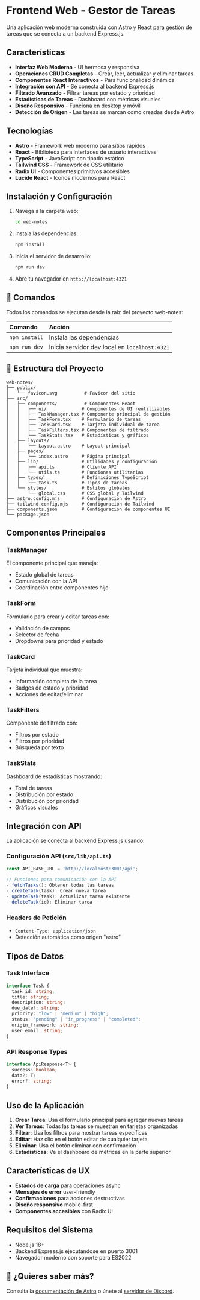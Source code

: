 # Frontend Web - Gestor de Tareas

Una aplicación web moderna construida con Astro y React para gestión de tareas que se conecta a un backend Express.js.

## Características

- **Interfaz Web Moderna** - UI hermosa y responsiva
- **Operaciones CRUD Completas** - Crear, leer, actualizar y eliminar tareas
- **Componentes React Interactivos** - Para funcionalidad dinámica
- **Integración con API** - Se conecta al backend Express.js
- **Filtrado Avanzado** - Filtrar tareas por estado y prioridad
- **Estadísticas de Tareas** - Dashboard con métricas visuales
- **Diseño Responsivo** - Funciona en desktop y móvil
- **Detección de Origen** - Las tareas se marcan como creadas desde Astro

## Tecnologías

- **Astro** - Framework web moderno para sitios rápidos
- **React** - Biblioteca para interfaces de usuario interactivas
- **TypeScript** - JavaScript con tipado estático
- **Tailwind CSS** - Framework de CSS utilitario
- **Radix UI** - Componentes primitivos accesibles
- **Lucide React** - Iconos modernos para React

## Instalación y Configuración

1. Navega a la carpeta web:

   ```bash
   cd web-notes
   ```

2. Instala las dependencias:

   ```bash
   npm install
   ```

3. Inicia el servidor de desarrollo:

   ```bash
   npm run dev
   ```

4. Abre tu navegador en `http://localhost:4321`

## 🧞 Comandos

Todos los comandos se ejecutan desde la raíz del proyecto web-notes:

| Comando       | Acción                                        |
| :------------ | :-------------------------------------------- |
| `npm install` | Instala las dependencias                      |
| `npm run dev` | Inicia servidor dev local en `localhost:4321` |

## 🚀 Estructura del Proyecto

```text
web-notes/
├── public/
│   └── favicon.svg          # Favicon del sitio
├── src/
│   ├── components/          # Componentes React
│   │   ├── ui/             # Componentes de UI reutilizables
│   │   ├── TaskManager.tsx # Componente principal de gestión
│   │   ├── TaskForm.tsx    # Formulario de tareas
│   │   ├── TaskCard.tsx    # Tarjeta individual de tarea
│   │   ├── TaskFilters.tsx # Componentes de filtrado
│   │   └── TaskStats.tsx   # Estadísticas y gráficos
│   ├── layouts/
│   │   └── Layout.astro    # Layout principal
│   ├── pages/
│   │   └── index.astro     # Página principal
│   ├── lib/                # Utilidades y configuración
│   │   ├── api.ts          # Cliente API
│   │   └── utils.ts        # Funciones utilitarias
│   ├── types/              # Definiciones TypeScript
│   │   └── task.ts         # Tipos de tareas
│   └── styles/             # Estilos globales
│       └── global.css      # CSS global y Tailwind
├── astro.config.mjs        # Configuración de Astro
├── tailwind.config.mjs     # Configuración de Tailwind
├── components.json         # Configuración de componentes UI
└── package.json
```

## Componentes Principales

### TaskManager

El componente principal que maneja:

- Estado global de tareas
- Comunicación con la API
- Coordinación entre componentes hijo

### TaskForm

Formulario para crear y editar tareas con:

- Validación de campos
- Selector de fecha
- Dropdowns para prioridad y estado

### TaskCard

Tarjeta individual que muestra:

- Información completa de la tarea
- Badges de estado y prioridad
- Acciones de editar/eliminar

### TaskFilters

Componente de filtrado con:

- Filtros por estado
- Filtros por prioridad
- Búsqueda por texto

### TaskStats

Dashboard de estadísticas mostrando:

- Total de tareas
- Distribución por estado
- Distribución por prioridad
- Gráficos visuales

## Integración con API

La aplicación se conecta al backend Express.js usando:

### Configuración API (`src/lib/api.ts`)

```typescript
const API_BASE_URL = 'http://localhost:3001/api';

// Funciones para comunicación con la API
- fetchTasks(): Obtener todas las tareas
- createTask(task): Crear nueva tarea
- updateTask(task): Actualizar tarea existente
- deleteTask(id): Eliminar tarea
```

### Headers de Petición

- `Content-Type: application/json`
- Detección automática como origen "astro"

## Tipos de Datos

### Task Interface

```typescript
interface Task {
  task_id: string;
  title: string;
  description: string;
  due_date?: string;
  priority: "low" | "medium" | "high";
  status: "pending" | "in_progress" | "completed";
  origin_framework: string;
  user_email: string;
}
```

### API Response Types

```typescript
interface ApiResponse<T> {
  success: boolean;
  data?: T;
  error?: string;
}
```

## Uso de la Aplicación

1. **Crear Tarea**: Usa el formulario principal para agregar nuevas tareas
2. **Ver Tareas**: Todas las tareas se muestran en tarjetas organizadas
3. **Filtrar**: Usa los filtros para mostrar tareas específicas
4. **Editar**: Haz clic en el botón editar de cualquier tarjeta
5. **Eliminar**: Usa el botón eliminar con confirmación
6. **Estadísticas**: Ve el dashboard de métricas en la parte superior

## Características de UX

- **Estados de carga** para operaciones async
- **Mensajes de error** user-friendly
- **Confirmaciones** para acciones destructivas
- **Diseño responsivo** mobile-first
- **Componentes accesibles** con Radix UI

## Requisitos del Sistema

- Node.js 18+
- Backend Express.js ejecutándose en puerto 3001
- Navegador moderno con soporte para ES2022

## 👀 ¿Quieres saber más?

Consulta la [documentación de Astro](https://docs.astro.build) o únete al [servidor de Discord](https://astro.build/chat).
